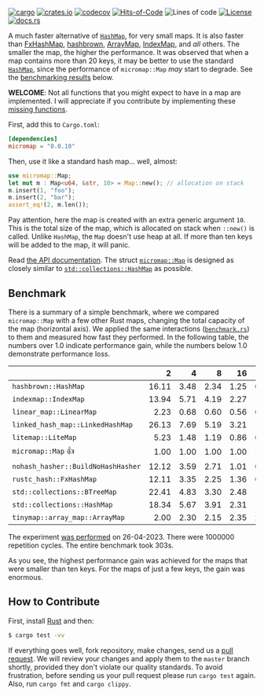 [![cargo](https://github.com/yegor256/micromap/actions/workflows/cargo.yml/badge.svg)](https://github.com/yegor256/micromap/actions/workflows/cargo.yml)
[![crates.io](https://img.shields.io/crates/v/micromap.svg)](https://crates.io/crates/micromap)
[![codecov](https://codecov.io/gh/yegor256/micromap/branch/master/graph/badge.svg)](https://codecov.io/gh/yegor256/micromap)
[![Hits-of-Code](https://hitsofcode.com/github/yegor256/micromap)](https://hitsofcode.com/view/github/yegor256/micromap)
![Lines of code](https://img.shields.io/tokei/lines/github/yegor256/micromap)
[![License](https://img.shields.io/badge/license-MIT-green.svg)](https://github.com/yegor256/micromap/blob/master/LICENSE.txt)
[![docs.rs](https://img.shields.io/docsrs/micromap)](https://docs.rs/micromap/latest/micromap/)

A much faster alternative of [`HashMap`](https://doc.rust-lang.org/std/collections/struct.HashMap.html), 
for very small maps. 
It is also faster than
[FxHashMap](https://github.com/rust-lang/rustc-hash),
[hashbrown](https://github.com/rust-lang/hashbrown),
[ArrayMap](https://github.com/robjtede/tinymap),
[IndexMap](https://crates.io/crates/indexmap),
and _all_ others.
The smaller the map, the higher the performance. 
It was observed that when a map contains more than 20 keys, it may be better to use the standard 
[`HashMap`](https://doc.rust-lang.org/std/collections/struct.HashMap.html), since
the performance of `micromap::Map` _may_ start to degrade. 
See the [benchmarking results](#benchmark) below.

**WELCOME**: 
Not all functions that you might expect to have in a map are implemented. 
I will appreciate if you contribute by implementing these 
[missing functions](https://github.com/yegor256/micromap/issues).

First, add this to `Cargo.toml`:

```toml
[dependencies]
micromap = "0.0.10"
```

Then, use it like a standard hash map... well, almost:

```rust
use micromap::Map;
let mut m : Map<u64, &str, 10> = Map::new(); // allocation on stack
m.insert(1, "foo");
m.insert(2, "bar");
assert_eq!(2, m.len());
```

Pay attention, here the map is created with an extra generic argument `10`. This is 
the total size of the map, which is allocated on stack when `::new()` is called. 
Unlike `HashMap`, the `Map` doesn't use heap at all. If more than ten keys will be
added to the map, it will panic.

Read [the API documentation](https://docs.rs/micromap/latest/micromap/). The struct
[`micromap::Map`](https://docs.rs/micromap/latest/micromap/struct.Map.html) is designed as closely similar to 
[`std::collections::HashMap`](https://doc.rust-lang.org/std/collections/struct.HashMap.html) as possible.

## Benchmark

There is a summary of a simple benchmark, where we compared `micromap::Map` with
a few other Rust maps, changing the total capacity of the map (horizontal axis).
We applied the same interactions 
([`benchmark.rs`](https://github.com/yegor256/micromap/blob/master/tests/benchmark.rs)) 
to them and measured how fast they performed. In the following table, 
the numbers over 1.0 indicate performance gain, 
while the numbers below 1.0 demonstrate performance loss.

<!-- benchmark -->
| | 2 | 4 | 8 | 16 | 32 | 64 | 128 |
| --- | --: | --: | --: | --: | --: | --: | --: |
| `hashbrown::HashMap` | 16.11 | 3.48 | 2.34 | 1.25 | 0.51 | 0.27 | 0.12 |
| `indexmap::IndexMap` | 13.94 | 5.71 | 4.19 | 2.27 | 1.16 | 0.58 | 0.27 |
| `linear_map::LinearMap` | 2.23 | 0.68 | 0.60 | 0.56 | 0.48 | 0.60 | 0.49 |
| `linked_hash_map::LinkedHashMap` | 26.13 | 7.69 | 5.19 | 3.21 | 1.47 | 0.74 | 0.35 |
| `litemap::LiteMap` | 5.23 | 1.48 | 1.19 | 0.86 | 0.46 | 0.29 | 0.18 |
| `micromap::Map` 👍 | 1.00 | 1.00 | 1.00 | 1.00 | 1.00 | 1.00 | 1.00 |
| `nohash_hasher::BuildNoHashHasher` | 12.12 | 3.59 | 2.71 | 1.01 | 0.48 | 0.25 | 0.11 |
| `rustc_hash::FxHashMap` | 12.11 | 3.35 | 2.25 | 1.36 | 0.48 | 0.26 | 0.12 |
| `std::collections::BTreeMap` | 22.41 | 4.83 | 3.30 | 2.48 | 1.22 | 0.60 | 0.35 |
| `std::collections::HashMap` | 18.34 | 5.67 | 3.91 | 2.31 | 1.09 | 0.57 | 0.27 |
| `tinymap::array_map::ArrayMap` | 2.00 | 2.30 | 2.15 | 2.35 | 2.30 | 2.30 | 2.01 |

The experiment [was performed](https://github.com/yegor256/micromap/actions/workflows/benchmark.yml) on 26-04-2023.
There were 1000000 repetition cycles.
The entire benchmark took 303s.

<!-- benchmark -->

As you see, the highest performance gain was achieved for the maps that were smaller than ten keys.
For the maps of just a few keys, the gain was enormous.

## How to Contribute

First, install [Rust](https://www.rust-lang.org/tools/install) and then:

```bash
$ cargo test -vv
```

If everything goes well, fork repository, make changes, send us a [pull request](https://www.yegor256.com/2014/04/15/github-guidelines.html).
We will review your changes and apply them to the `master` branch shortly,
provided they don't violate our quality standards. To avoid frustration,
before sending us your pull request please run `cargo test` again. Also, 
run `cargo fmt` and `cargo clippy`.
